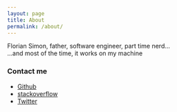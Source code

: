 ```yaml
---
layout: page
title: About
permalink: /about/
---
```


Florian Simon, father, software engineer, part time nerd...  
...and most of the time, it works on my machine  

### Contact me

* [Github](https://github.com/vermluh)  
* [stackoverflow](http://stackoverflow.com/users/4090677/verm-luh)  
* [Twitter](https://twitter.com/vermluh)  
